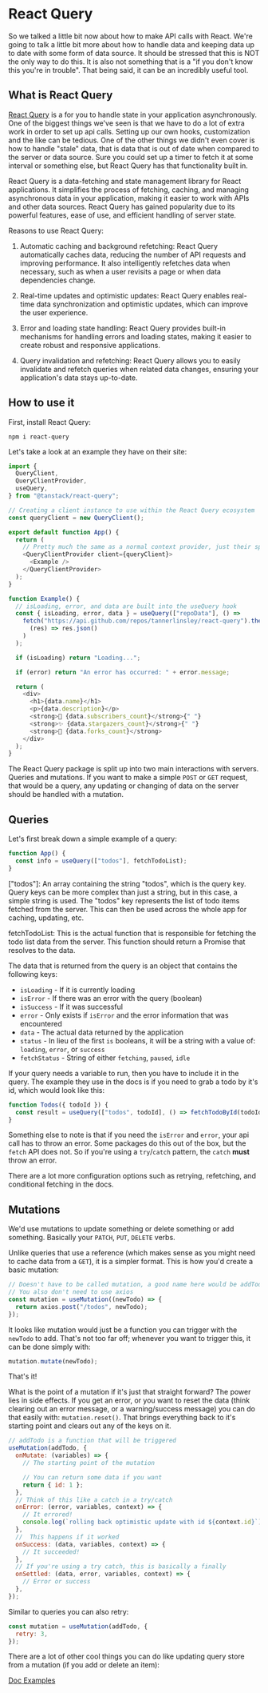 # React Query

So we talked a little bit now about how to make API calls with React. We're going to talk a little bit more about how to handle data and keeping data up to date with some form of data source. It should be stressed that this is NOT the only way to do this. It is also not something that is a "if you don't know this you're in trouble". That being said, it can be an incredibly useful tool.

## What is React Query

[React Query](https://tanstack.com/query/v4/) is a for you to handle state in your application asynchronously. One of the biggest things we've seen is that we have to do a lot of extra work in order to set up api calls. Setting up our own hooks, customization and the like can be tedious. One of the other things we didn't even cover is how to handle "stale" data, that is data that is out of date when compared to the server or data source. Sure you could set up a timer to fetch it at some interval or something else, but React Query has that functionality built in.

React Query is a data-fetching and state management library for React applications. It simplifies the process of fetching, caching, and managing asynchronous data in your application, making it easier to work with APIs and other data sources. React Query has gained popularity due to its powerful features, ease of use, and efficient handling of server state.

Reasons to use React Query:

1. Automatic caching and background refetching: React Query automatically caches data, reducing the number of API requests and improving performance. It also intelligently refetches data when necessary, such as when a user revisits a page or when data dependencies change.

2. Real-time updates and optimistic updates: React Query enables real-time data synchronization and optimistic updates, which can improve the user experience.

3. Error and loading state handling: React Query provides built-in mechanisms for handling errors and loading states, making it easier to create robust and responsive applications.

4. Query invalidation and refetching: React Query allows you to easily invalidate and refetch queries when related data changes, ensuring your application's data stays up-to-date.

## How to use it

First, install React Query:

`npm i react-query`

Let's take a look at an example they have on their site:

```javascript
import {
  QueryClient,
  QueryClientProvider,
  useQuery,
} from "@tanstack/react-query";

// Creating a client instance to use within the React Query ecosystem
const queryClient = new QueryClient();

export default function App() {
  return (
    // Pretty much the same as a normal context provider, just their specific one
    <QueryClientProvider client={queryClient}>
      <Example />
    </QueryClientProvider>
  );
}

function Example() {
  // isLoading, error, and data are built into the useQuery hook
  const { isLoading, error, data } = useQuery(["repoData"], () =>
    fetch("https://api.github.com/repos/tannerlinsley/react-query").then(
      (res) => res.json()
    )
  );

  if (isLoading) return "Loading...";

  if (error) return "An error has occurred: " + error.message;

  return (
    <div>
      <h1>{data.name}</h1>
      <p>{data.description}</p>
      <strong>👀 {data.subscribers_count}</strong>{" "}
      <strong>✨ {data.stargazers_count}</strong>{" "}
      <strong>🍴 {data.forks_count}</strong>
    </div>
  );
}
```

The React Query package is split up into two main interactions with servers. Queries and mutations. If you want to make a simple `POST` or `GET` request, that would be a query, any updating or changing of data on the server should be handled with a mutation.

## Queries

Let's first break down a simple example of a query:

```javascript
function App() {
  const info = useQuery(["todos"], fetchTodoList);
}
```

["todos"]: An array containing the string "todos", which is the query key. Query keys can be more complex than just a string, but in this case, a simple string is used. The "todos" key represents the list of todo items fetched from the server. This can then be used across the whole app for caching, updating, etc.

fetchTodoList: This is the actual function that is responsible for fetching the todo list data from the server. This function should return a Promise that resolves to the data.

The data that is returned from the query is an object that contains the following keys:

- `isLoading` - If it is currently loading
- `isError` - If there was an error with the query (boolean)
- `isSuccess` - If it was successful
- `error` - Only exists if `isError` and the error information that was encountered
- `data` - The actual data returned by the application
- `status` - In lieu of the first `is` booleans, it will be a string with a value of: `loading`, `error`, or `success`
- `fetchStatus` - String of either `fetching`, `paused`, `idle`

If your query needs a variable to run, then you have to include it in the query. The example they use in the docs is if you need to grab a todo by it's id, which would look like this:

```javascript
function Todos({ todoId }) {
  const result = useQuery(["todos", todoId], () => fetchTodoById(todoId));
}
```

Something else to note is that if you need the `isError` and `error`, your api call has to throw an error. Some packages do this out of the box, but the `fetch` API does not. So if you're using a `try`/`catch` pattern, the `catch` **must** throw an error.

There are a lot more configuration options such as retrying, refetching, and conditional fetching in the docs.

## Mutations

We'd use mutations to update something or delete something or add something. Basically your `PATCH`, `PUT`, `DELETE` verbs.

Unlike queries that use a reference (which makes sense as you might need to cache data from a `GET`), it is a simpler format. This is how you'd create a basic mutation:

```javascript
// Doesn't have to be called mutation, a good name here would be addTodoMutation or even addTodo
// You also don't need to use axios
const mutation = useMutation((newTodo) => {
  return axios.post("/todos", newTodo);
});
```

It looks like mutation would just be a function you can trigger with the `newTodo` to add. That's not too far off; whenever you want to trigger this, it can be done simply with: 
```javascript
mutation.mutate(newTodo);
```
That's it!

What is the point of a mutation if it's just that straight forward? The power lies in side effects. If you get an error, or you want to reset the data (think clearing out an error message, or a warning/success message) you can do that easily with: `mutation.reset()`. That brings everything back to it's starting point and clears out any of the keys on it.

```javascript
// addTodo is a function that will be triggered
useMutation(addTodo, {
  onMutate: (variables) => {
    // The starting point of the mutation

    // You can return some data if you want
    return { id: 1 };
  },
  // Think of this like a catch in a try/catch
  onError: (error, variables, context) => {
    // It errored!
    console.log(`rolling back optimistic update with id ${context.id}`);
  },
  //  This happens if it worked
  onSuccess: (data, variables, context) => {
    // It succeeded!
  },
  // If you're using a try catch, this is basically a finally
  onSettled: (data, error, variables, context) => {
    // Error or success
  },
});
```

Similar to queries you can also retry:

```javascript
const mutation = useMutation(addTodo, {
  retry: 3,
});
```

There are a lot of other cool things you can do like updating query store from a mutation (if you add or delete an item):

[Doc Examples](https://tanstack.com/query/latest/docs/framework/react/guides/updates-from-mutation-responses)